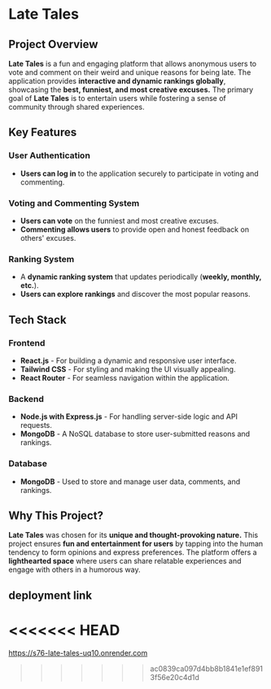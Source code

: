 # **Late Tales**

## **Project Overview**

**Late Tales** is a fun and engaging platform that allows anonymous users to vote and comment on their weird and unique reasons for being late. The application provides **interactive and dynamic rankings globally**, showcasing the **best, funniest, and most creative excuses.** The primary goal of **Late Tales** is to entertain users while fostering a sense of community through shared experiences.

## **Key Features**

### **User Authentication**

- **Users can log in** to the application securely to participate in voting and commenting.

### **Voting and Commenting System**

- **Users can vote** on the funniest and most creative excuses.
- **Commenting allows users** to provide open and honest feedback on others' excuses.

### **Ranking System**

- A **dynamic ranking system** that updates periodically (**weekly, monthly, etc.**).
- **Users can explore rankings** and discover the most popular reasons.

## **Tech Stack**

### **Frontend**

- **React.js** - For building a dynamic and responsive user interface.
- **Tailwind CSS** - For styling and making the UI visually appealing.
- **React Router** - For seamless navigation within the application.

### **Backend**

- **Node.js with Express.js** - For handling server-side logic and API requests.
- **MongoDB** - A NoSQL database to store user-submitted reasons and rankings.

### **Database**

- **MongoDB** - Used to store and manage user data, comments, and rankings.

## **Why This Project?**

**Late Tales** was chosen for its **unique and thought-provoking nature.** This project ensures **fun and entertainment for users** by tapping into the human tendency to form opinions and express preferences. The platform offers a **lighthearted space** where users can share relatable experiences and engage with others in a humorous way.

## deployment link

<<<<<<< HEAD
=======
https://s76-late-tales-uq10.onrender.com
>>>>>>> ac0839ca097d4bb8b1841e1ef8913f56e20c4d1d
